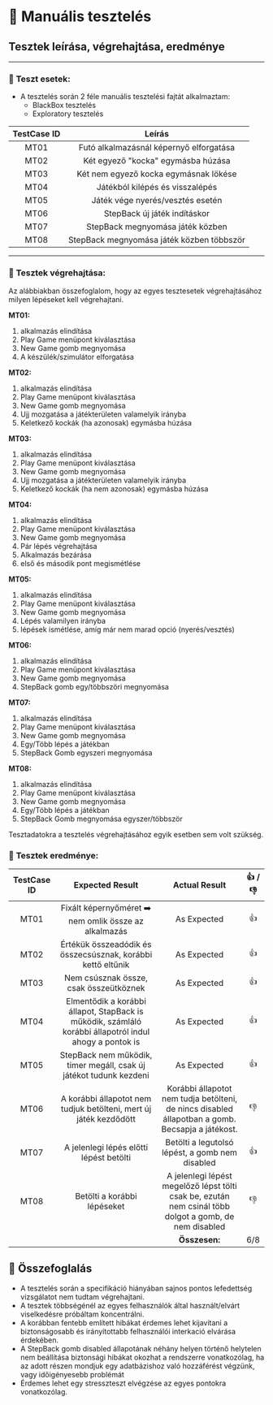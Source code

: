 # :notebook: Manuális tesztelés

## Tesztek leírása, végrehajtása, eredménye
---
### :page_facing_up: **Teszt esetek:**
- A tesztelés során 2 féle manuális tesztelési fajtát alkalmaztam:
  - BlackBox tesztelés
  - Exploratory tesztelés

| TestCase ID | Leírás|
|:-----------:|:-----:|
|MT01| Futó alkalmazásnál képernyő elforgatása|
|MT02| Két egyező "kocka" egymásba húzása|
|MT03| Két nem egyező kocka egymásnak lökése|
|MT04| Játékból kilépés és visszalépés|
|MT05| Játék vége nyerés/vesztés esetén|
|MT06| StepBack új játék indításkor|
|MT07| StepBack megnyomása játék közben|
|MT08| StepBack megnyomása játék közben többször|

---
### :page_facing_up: **Tesztek végrehajtása:**
Az alábbiakban összefoglalom, hogy az egyes tesztesetek végrehajtásához milyen lépéseket kell végrehajtani.

**MT01:**
1. alkalmazás elindítása
2. Play Game menüpont kiválasztása
3. New Game gomb megnyomása
4. A készülék/szimulátor elforgatása

**MT02:**
1. alkalmazás elindítása
2. Play Game menüpont kiválasztása
3. New Game gomb megnyomása
4. Ujj mozgatása a játékterületen valamelyik irányba
5. Keletkező kockák (ha azonosak) egymásba húzása

**MT03:**
1. alkalmazás elindítása
2. Play Game menüpont kiválasztása
3. New Game gomb megnyomása
4. Ujj mozgatása a játékterületen valamelyik irányba
5. Keletkező kockák (ha nem azonosak) egymásba húzása

**MT04:**
1. alkalmazás elindítása
2. Play Game menüpont kiválasztása
3. New Game gomb megnyomása
4. Pár lépés végrehajtása
5. Alkalmazás bezárása
6. első és második pont megismétlése 

**MT05:**
1. alkalmazás elindítása
2. Play Game menüpont kiválasztása
3. New Game gomb megnyomása
4. Lépés valamilyen irányba
5. lépések ismétlése, amíg már nem marad opció (nyerés/vesztés)

**MT06:**
1. alkalmazás elindítása
2. Play Game menüpont kiválasztása
3. New Game gomb megnyomása
4. StepBack gomb egy/többszöri megnyomása

**MT07:**
1. alkalmazás elindítása
2. Play Game menüpont kiválasztása
3. New Game gomb megnyomása
4. Egy/Több lépés a játékban
5. StepBack Gomb egyszeri megnyomása

**MT08:**
1. alkalmazás elindítása
2. Play Game menüpont kiválasztása
3. New Game gomb megnyomása
4. Egy/Több lépés a játékban
5. StepBack Gomb megnyomása egyszer/többször

Tesztadatokra a tesztelés végrehajtásához egyik esetben sem volt szükség.

### :page_facing_up: **Tesztek eredménye:**
|TestCase ID|Expected Result|Actual Result| :+1: / :-1:|
|:---------:|:-------------:|:-----------:|:---:|
|MT01| Fixált képernyőméret :arrow_right: nem omlik össze az alkalmazás| As Expected| :+1: |
|MT02| Értékük összeadódik és összecsúsznak, korábbi kettő eltűnik| As Expected| :+1:|
|MT03|Nem csúsznak össze, csak összeütköznek| As Expected| :+1: |
|MT04| Elmentődik a korábbi állapot, StapBack is működik, számláló korábbi állapotról indul ahogy a pontok is| As Expected| :+1:|
|MT05|StepBack nem működik, timer megáll, csak új játékot tudunk kezdeni|As Expected| :+1: |
|MT06| A korábbi állapotot nem tudjuk betölteni, mert új játék kezdődött|Korábbi állapotot nem tudja betölteni, de nincs disabled állapotban a gomb. Becsapja a játékost.| :-1: |
|MT07| A jelenlegi lépés előtti lépést betölti| Betölti a legutolsó lépést, a gomb nem disabled| :+1: |
|MT08| Betölti a korábbi lépéseket| A jelenlegi lépést megelőző lépst tölti csak be, ezután nem csinál több dolgot a gomb, de nem disabled| :-1:|
|||**Összesen:**| 6/8 |

## :pushpin: Összefoglalás
- A tesztelés során a specifikáció hiányában sajnos pontos lefedettség vizsgálatot nem tudtam végrehajtani.
- A tesztek többségénél az egyes felhasználók által használt/elvárt viselkedésre próbáltam koncentrálni.
- A korábban fentebb említett hibákat érdemes lehet kijavítani a biztonságosabb és irányítottabb felhasználói interkació elvárása érdekében.
- A StepBack gomb disabled állapotának néhány helyen történő helytelen nem beállítása biztonsági hibákat okozhat a rendszerre vonatkozólag, ha az adott részen mondjuk egy adatbázishoz való hozzáférést végzünk, vagy időigényesebb problémát
- Érdemes lehet egy stresszteszt elvégzése az egyes pontokra vonatkozólag.